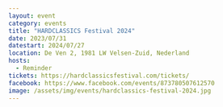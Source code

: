 ```yaml
---
layout: event
category: events
title: "HARDCLASSICS Festival 2024"
date: 2023/07/31
datestart: 2024/07/27
location: De Ven 2, 1981 LW Velsen-Zuid, Nederland
hosts:
  - Reminder
tickets: https://hardclassicsfestival.com/tickets/
facebook: https://www.facebook.com/events/873780507612570
image: /assets/img/events/hardclassics-festival-2024.jpg
---
```

